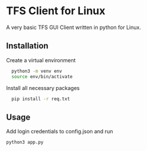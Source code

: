 
# TFS Client for Linux

A very basic TFS GUI Client written in python for Linux.

## Installation

Create a virtual environment

```bash
  python3 -m venv env
  source env/bin/activate
```

Install all necessary packages 

```bash
  pip install -r req.txt
```

## Usage

Add login credentials to config.json and run 
```bash
python3 app.py
```

